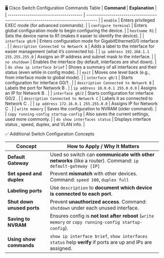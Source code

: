 🖥️ Cisco Switch Configuration Commands Table
| **Command**                            | **Explanation**                                                                     |
| -------------------------------------- | ----------------------------------------------------------------------------------- |
| `enable`                               | Enters   privileged EXEC mode   (for advanced commands).                            |
| `configure terminal`                   | Enters   global configuration mode   to begin configuring the device.               |
| `hostname R1`                          | Sets the device name to   R1   (makes it easier to identify the device).            |
| `interface g0/0`                       | Enters configuration mode for   GigabitEthernet0/0 interface  .                     |
| `description Connected to Network A`   | Adds a   label   to the interface for easier management (what it’s connected to).   |
| `ip address 192.168.1.1 255.255.255.0` | Assigns an   IP address and subnet mask   to the interface.                         |
| `no shutdown`                          |   Enables   the interface (by default, interfaces are shut down).                   |
| `do show ip interface brief`           | Shows a   summary of all interfaces and their status   (even while in config mode). |
| `exit`                                 | Moves   one level back   (e.g., from interface mode to global mode).                |
| `interface g0/1`                       | Starts configuration for interface   G0/1  .                                        |
| `description Connected to Network B`   | Labels the port for   Network B  .                                                  |
| `ip address 10.0.0.1 255.0.0.0`        | Assigns an IP for   Network B  .                                                    |
| `interface g0/2`                       | Starts configuration for   interface G0/2  .                                        |
| `description Connected to Network C`   | Labels it as connected to   Network C  .                                            |
| `ip address 172.16.0.1 255.255.0.0`    | Assigns IP for   Network C  .                                                       |
| `write memory`                         | Saves the configuration to   NVRAM   (older command).                               |
| `copy running-config startup-config`   | Also saves the current settings, used more commonly.                                |
| `do show interfaces status`            | Displays   interface status  , speed, duplex, and VLAN info.                        |

✅ Additional Switch Configuration Concepts

| **Concept**                | **How to Apply / Why It Matters**                                                                          |
| -------------------------- | ---------------------------------------------------------------------------------------------------------- |
| **Default Gateway**        | Used so switch can **communicate with other networks** (like a router). Command: `ip default-gateway [IP]` |
| **Set speed and duplex**   | Prevent **mismatch** with other devices. Command: `speed 100`, `duplex full`                               |
| **Labeling ports**         | Use `description` to **document which device is connected to each port**.                                  |
| **Shut down unused ports** | Prevent **unauthorized access**. Command: `shutdown` under each unused interface.                          |
| **Saving to NVRAM**        | Ensures config is **not lost after reboot** (`write memory` or `copy running-config startup-config`).      |
| **Using show commands**    | `show ip interface brief`, `show interfaces status` help **verify** if ports are up and IPs are assigned.  |
